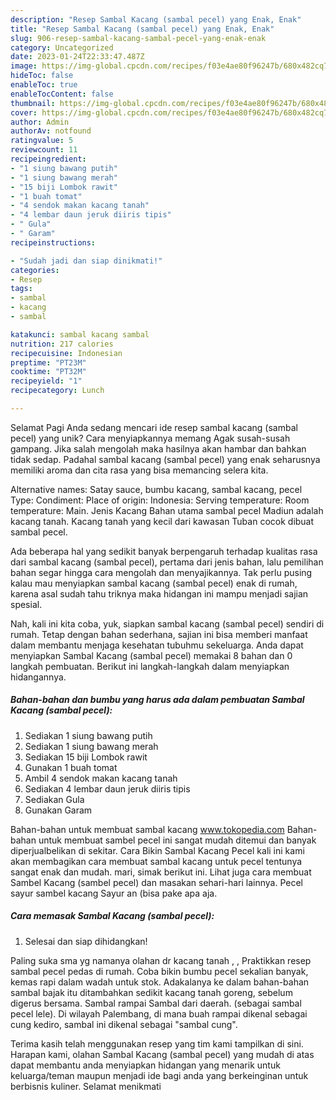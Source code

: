 ```yaml
---
description: "Resep Sambal Kacang (sambal pecel) yang Enak, Enak"
title: "Resep Sambal Kacang (sambal pecel) yang Enak, Enak"
slug: 906-resep-sambal-kacang-sambal-pecel-yang-enak-enak
category: Uncategorized
date: 2023-01-24T22:33:47.487Z
image: https://img-global.cpcdn.com/recipes/f03e4ae80f96247b/680x482cq70/sambal-kacang-sambal-pecel-foto-resep-utama.jpg
hideToc: false
enableToc: true
enableTocContent: false
thumbnail: https://img-global.cpcdn.com/recipes/f03e4ae80f96247b/680x482cq70/sambal-kacang-sambal-pecel-foto-resep-utama.jpg
cover: https://img-global.cpcdn.com/recipes/f03e4ae80f96247b/680x482cq70/sambal-kacang-sambal-pecel-foto-resep-utama.jpg
author: Admin
authorAv: notfound
ratingvalue: 5
reviewcount: 11
recipeingredient:
- "1 siung bawang putih"
- "1 siung bawang merah"
- "15 biji Lombok rawit"
- "1 buah tomat"
- "4 sendok makan kacang tanah"
- "4 lembar daun jeruk diiris tipis"
- " Gula"
- " Garam"
recipeinstructions:

- "Sudah jadi dan siap dinikmati!"
categories:
- Resep
tags:
- sambal
- kacang
- sambal

katakunci: sambal kacang sambal 
nutrition: 217 calories
recipecuisine: Indonesian
preptime: "PT23M"
cooktime: "PT32M"
recipeyield: "1"
recipecategory: Lunch

---
```



Selamat Pagi Anda sedang mencari ide resep sambal kacang (sambal pecel) yang unik? Cara menyiapkannya memang Agak susah-susah gampang. Jika salah mengolah maka hasilnya akan hambar dan bahkan tidak sedap. Padahal sambal kacang (sambal pecel) yang enak seharusnya memiliki aroma dan cita rasa yang bisa memancing selera kita.


Alternative names: Satay sauce, bumbu kacang, sambal kacang, pecel Type: Condiment: Place of origin: Indonesia: Serving temperature: Room temperature: Main. Jenis Kacang Bahan utama sambal pecel Madiun adalah kacang tanah. Kacang tanah yang kecil dari kawasan Tuban cocok dibuat sambal pecel.

Ada beberapa hal yang sedikit banyak berpengaruh terhadap kualitas rasa dari sambal kacang (sambal pecel), pertama dari jenis bahan, lalu pemilihan bahan segar hingga cara mengolah dan menyajikannya. Tak perlu pusing kalau mau menyiapkan sambal kacang (sambal pecel) enak di rumah, karena asal sudah tahu triknya maka hidangan ini mampu menjadi sajian spesial.


Nah, kali ini kita coba, yuk, siapkan sambal kacang (sambal pecel) sendiri di rumah. Tetap dengan bahan sederhana, sajian ini bisa memberi manfaat dalam membantu menjaga kesehatan tubuhmu sekeluarga. Anda dapat menyiapkan Sambal Kacang (sambal pecel) memakai 8 bahan dan 0 langkah pembuatan. Berikut ini langkah-langkah dalam menyiapkan hidangannya.

<!--inarticleads1-->

##### Bahan-bahan dan bumbu yang harus ada dalam pembuatan Sambal Kacang (sambal pecel):

1. Sediakan 1 siung bawang putih
1. Sediakan 1 siung bawang merah
1. Sediakan 15 biji Lombok rawit
1. Gunakan 1 buah tomat
1. Ambil 4 sendok makan kacang tanah
1. Sediakan 4 lembar daun jeruk diiris tipis
1. Sediakan  Gula
1. Gunakan  Garam


Bahan-bahan untuk membuat sambal kacang www.tokopedia.com Bahan-bahan untuk membuat sambel pecel ini sangat mudah ditemui dan banyak diperjualbelikan di sekitar. Cara Bikin Sambal Kacang Pecel kali ini kami akan membagikan cara membuat sambal kacang untuk pecel tentunya sangat enak dan mudah. mari, simak berikut ini. Lihat juga cara membuat Sambel Kacang (sambel pecel) dan masakan sehari-hari lainnya. Pecel sayur sambel kacang Sayur an (bisa pake apa aja. 

<!--inarticleads2-->

##### Cara memasak Sambal Kacang (sambal pecel):


1. Selesai dan siap dihidangkan!

Paling suka sma yg namanya olahan dr kacang tanah , , Praktikkan resep sambal pecel pedas di rumah. Coba bikin bumbu pecel sekalian banyak, kemas rapi dalam wadah untuk stok. Adakalanya ke dalam bahan-bahan sambal bajak itu ditambahkan sedikit kacang tanah goreng, sebelum digerus bersama. Sambal rampai Sambal dari daerah. (sebagai sambal pecel lele). Di wilayah Palembang, di mana buah rampai dikenal sebagai cung kediro, sambal ini dikenal sebagai &#34;sambal cung&#34;. 

Terima kasih telah menggunakan resep yang tim kami tampilkan di sini. Harapan kami, olahan Sambal Kacang (sambal pecel) yang mudah di atas dapat membantu anda menyiapkan hidangan yang menarik untuk keluarga/teman maupun menjadi ide bagi anda yang berkeinginan untuk berbisnis kuliner. Selamat menikmati
